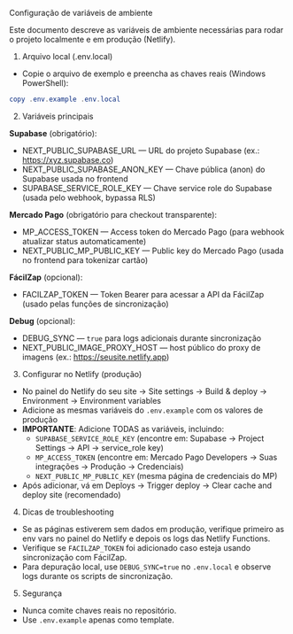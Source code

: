 Configuração de variáveis de ambiente

Este documento descreve as variáveis de ambiente necessárias para rodar o projeto localmente e em produção (Netlify).

1) Arquivo local (.env.local)

- Copie o arquivo de exemplo e preencha as chaves reais (Windows PowerShell):

```powershell
copy .env.example .env.local
```

2) Variáveis principais

**Supabase** (obrigatório):
- NEXT_PUBLIC_SUPABASE_URL — URL do projeto Supabase (ex.: https://xyz.supabase.co)
- NEXT_PUBLIC_SUPABASE_ANON_KEY — Chave pública (anon) do Supabase usada no frontend
- SUPABASE_SERVICE_ROLE_KEY — Chave service role do Supabase (usada pelo webhook, bypassa RLS)

**Mercado Pago** (obrigatório para checkout transparente):
- MP_ACCESS_TOKEN — Access token do Mercado Pago (para webhook atualizar status automaticamente)
- NEXT_PUBLIC_MP_PUBLIC_KEY — Public key do Mercado Pago (usada no frontend para tokenizar cartão)

**FácilZap** (opcional):
- FACILZAP_TOKEN — Token Bearer para acessar a API da FácilZap (usado pelas funções de sincronização)

**Debug** (opcional):
- DEBUG_SYNC — `true` para logs adicionais durante sincronização
- NEXT_PUBLIC_IMAGE_PROXY_HOST — host público do proxy de imagens (ex.: https://seusite.netlify.app)

3) Configurar no Netlify (produção)

- No painel do Netlify do seu site → Site settings → Build & deploy → Environment → Environment variables
- Adicione as mesmas variáveis do `.env.example` com os valores de produção
- **IMPORTANTE**: Adicione TODAS as variáveis, incluindo:
  - `SUPABASE_SERVICE_ROLE_KEY` (encontre em: Supabase → Project Settings → API → service_role key)
  - `MP_ACCESS_TOKEN` (encontre em: Mercado Pago Developers → Suas integrações → Produção → Credenciais)
  - `NEXT_PUBLIC_MP_PUBLIC_KEY` (mesma página de credenciais do MP)
- Após adicionar, vá em Deploys → Trigger deploy → Clear cache and deploy site (recomendado)

4) Dicas de troubleshooting

- Se as páginas estiverem sem dados em produção, verifique primeiro as env vars no painel do Netlify e depois os logs das Netlify Functions.
- Verifique se `FACILZAP_TOKEN` foi adicionado caso esteja usando sincronização com FácilZap.
- Para depuração local, use `DEBUG_SYNC=true` no `.env.local` e observe logs durante os scripts de sincronização.

5) Segurança

- Nunca comite chaves reais no repositório.
- Use `.env.example` apenas como template.
